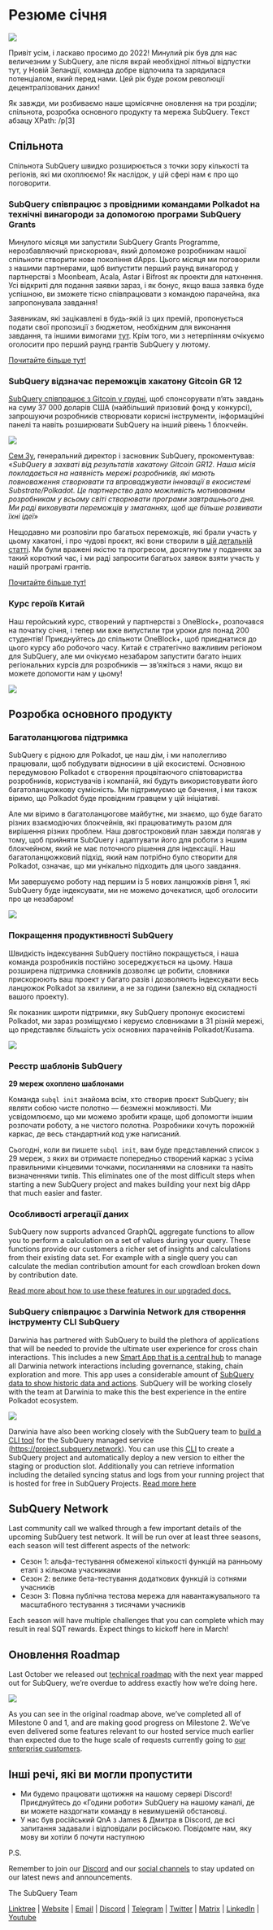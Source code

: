 # Резюме січня

![](https://miro.medium.com/max/1400/1*2IMAaY-YYyAdl7YfZqHTAg.png)

Привіт усім, і ласкаво просимо до 2022! Минулий рік був для нас величезним у SubQuery, але після вкрай необхідної літньої відпустки тут, у Новій Зеландії, команда добре відпочила та зарядилася потенціалом, який перед нами. Цей рік буде роком революції децентралізованих даних!

Як завжди, ми розбиваємо наше щомісячне оновлення на три розділи; спільнота, розробка основного продукту та мережа SubQuery. Текст абзацу XPath: /p[3]

## Спільнота

Спільнота SubQuery швидко розширюється з точки зору кількості та регіонів, які ми охоплюємо! Як наслідок, у цій сфері нам є про що поговорити.

### SubQuery співпрацює з провідними командами Polkadot на технічні винагороди за допомогою програми SubQuery Grants

Минулого місяця ми запустили SubQuery Grants Programme, нерозбавляючий прискорювач, який допоможе розробникам нашої спільноти створити нове покоління dApps. Цього місяця ми поговорили з нашими партнерами, щоб випустити перший раунд винагород у партнерстві з Moonbeam, Acala, Astar і Bifrost як проекти для натхнення. Усі відкриті для подання заявки зараз, і як бонус, якщо ваша заявка буде успішною, ви зможете тісно співпрацювати з командою парачейна, яка запропонувала завдання!

Заявникам, які зацікавлені в будь-якій із цих премій, пропонується подати свої пропозиції з бюджетом, необхідним для виконання завдання, та іншими вимогами [тут](https://docs.google.com/forms/d/e/1FAIpQLSfmMazkebKwNTWThBkVGaxf2Bg8s4aWZ0ZhwiMCtc9kv4sJHQ/viewform). Крім того, ми з нетерпінням очікуємо оголосити про перший раунд грантів SubQuery у лютому.

[Почитайте більше тут!](../blogs/20220127-grants-bounties.md)

### SubQuery відзначає переможців хакатону Gitcoin GR 12

[SubQuery співпрацює з Gitcoin у грудні](../blogs/20211120-gitcoin12-hackathon.md), щоб спонсорувати п’ять завдань на суму 37 000 доларів США (найбільший призовий фонд у конкурсі), запрошуючи розробників створювати корисні інструменти, інформаційні панелі та навіть розширювати SubQuery на інший рівень 1 блокчейн.

![](https://miro.medium.com/max/1400/1*BUq3ah1ULNnvLjqxv_vzlQ.png)

[Сем Зу](https://twitter.com/zoujialiu), генеральний директор і засновник SubQuery, прокоментував: «_SubQuery в захваті від результатів хакатону Gitcoin GR12. Наша місія покладається на наявність мережі розробників, які мають повноваження створювати та впроваджувати інновації в екосистемі Substrate/Polkadot. Це партнерство дало можливість мотивованим розробникам у всьому світі створювати програми завтрашнього дня. Ми раді виховувати переможців у змаганнях, щоб ще більше розвивати їхні ідеї_»

Нещодавно ми розповіли про багатьох переможців, які брали участь у цьому хакатоні, і про чудові проєкт, які вони створили в [цій детальній статті](../blogs/20220120-gr12-winners.md). Ми були вражені якістю та прогресом, досягнутим у поданнях за такий короткий час, і ми раді запросити багатьох заявок взяти участь у нашій програмі грантів.

[Почитайте більше тут!](../blogs/20220120-gr12-winners.md)

### Курс героїв Китай

Наш геройський курс, створений у партнерстві з OneBlock+, розпочався на початку січня, і тепер ми вже випустили три уроки для понад 200 студентів! Приєднуйтесь до спільноти OneBlock+, щоб приєднатися до цього курсу або робочого часу. Китай є стратегічно важливим регіоном для SubQuery, але ми очікуємо незабаром запустити багато інших регіональних курсів для розробників — зв’яжіться з нами, якщо ви можете допомогти нам у цьому!

![](https://miro.medium.com/max/1400/1*_8N000hX1WBM79ZbFyhvYQ.png)

## Розробка основного продукту

### Багатоланцюгова підтримка

SubQuery є рідною для Polkadot, це наш дім, і ми наполегливо працювали, щоб побудувати відносини в цій екосистемі. Основною передумовою Polkadot є створення процвітаючого співтовариства розробників, користувачів і компаній, які будуть використовувати його багатоланцюжкову сумісність. Ми підтримуємо це бачення, і ми також віримо, що Polkadot буде провідним гравцем у цій ініціативі.

Але ми віримо в багатоланцюгове майбутнє, ми знаємо, що буде багато різних взаємодіючих блокчейнів, які працюватимуть разом для вирішення різних проблем. Наш довгостроковий план завжди полягав у тому, щоб прийняти SubQuery і адаптувати його для роботи з іншим блокчейном, який не має поточного рішення для індексації. Наш багатоланцюжковий підхід, який нам потрібно було створити для Polkadot, означає, що ми унікально підходить для цього завдання.

Ми завершуємо роботу над першим із 5 нових ланцюжків рівня 1, які SubQuery буде індексувати, ми не можемо дочекатися, щоб оголосити про це незабаром!

![](https://miro.medium.com/max/1400/1*jD1n5MSjeatjiaF5hY-Wjg.png)

### Покращення продуктивності SubQuery

Швидкість індексування SubQuery постійно покращується, і наша команда розробників постійно зосереджується на цьому. Наша розширена підтримка словників дозволяє це робити, словники прискорюють ваш проект у багато разів і дозволяють індексувати весь ланцюжок Polkadot за хвилини, а не за години (залежно від складності вашого проекту).

Як показник широти підтримки, яку SubQuery пропонує екосистемі Polkadot, ми зараз розміщуємо і керуємо словниками в 31 різній мережі, що представляє більшість усіх основних парачейнів Polkadot/Kusama.

![](https://miro.medium.com/max/1400/1*WeMY5WnWZ_jvllxidhycUA.png)

### Реєстр шаблонів SubQuery

**29 мереж охоплено шаблонами**

Команда `subql init` знайома всім, хто створив проєкт SubQuery; він являти собою чисте полотно — безмежні можливості. Ми усвідомлюємо, що ми можемо зробити краще, щоб допомогти іншим розпочати роботу, а не чистого полотна. Розробники хочуть порожній каркас, де весь стандартний код уже написаний.

Сьогодні, коли ви пишете `subql init`, вам буде представлений список з 29 мереж, з яких ви отримаєте попередньо створений каркас з усіма правильними кінцевими точками, посиланнями на словники та навіть визначеннями типів. This eliminates one of the most difficult steps when starting a new SubQuery project and makes building your next big dApp that much easier and faster.

### Особливості агрегації даних

SubQuery now supports advanced GraphQL aggregate functions to allow you to perform a calculation on a set of values during your query. These functions provide our customers a richer set of insights and calculations from their existing data set. For example with a single query you can calculate the median contribution amount for each crowdloan broken down by contribution date.

[Read more about how to use these features in our upgraded docs.](https://doc.subquery.network/query/aggregate/)

### SubQuery співпрацює з Darwinia Network для створення інструменту CLI SubQuery

Darwinia has partnered with SubQuery to build the plethora of applications that will be needed to provide the ultimate user experience for cross chain interactions. This includes a new [Smart App that is a central hub](https://apps.darwinia.network/) to manage all Darwinia network interactions including governance, staking, chain exploration and more. This app uses a considerable amount of [SubQuery data to show historic data and actions](https://explorer.subquery.network/subquery/darwinia-network/smart-app-crab). SubQuery will be working closely with the team at Darwinia to make this the best experience in the entire Polkadot ecosystem.

![](https://miro.medium.com/max/1200/1*bL2Csj9qyamD7txAheCTIg.gif)

Darwinia have also been working closely with the SubQuery team to [build a CLI tool](https://github.com/fewensa/subquery-cli) for the SubQuery managed service (https://project.subquery.network). You can use this [CLI](https://github.com/fewensa/subquery-cli) to create a SubQuery project and automatically deploy a new version to either the staging or production slot. Additionally you can retrieve information including the detailed syncing status and logs from your running project that is hosted for free in SubQuery Projects. [Read more here](../customer_announcements/20220125-subquery-partners-with-darwinia-network-to-build-subquerys-cli-tool.md)

## SubQuery Network

Last community call we walked through a few important details of the upcoming SubQuery test network. It will be run over at least three seasons, each season will test different aspects of the network:

- Сезон 1: альфа-тестування обмеженої кількості функцій на ранньому етапі з кількома учасниками
- Сезон 2: велике бета-тестування додаткових функцій із сотнями учасників
- Сезон 3: Повна публічна тестова мережа для навантажувального та масштабного тестування з тисячами учасників

Each season will have multiple challenges that you can complete which may result in real SQT rewards. Expect things to kickoff here in March!

## Оновлення Roadmap

Last October we released out [technical roadmap](https://blog.subquery.network/blogs/20211029-roadmap-october.html) with the next year mapped out for SubQuery, we’re overdue to address exactly how we’re doing here.

![](https://miro.medium.com/max/1400/1*2a3SGrW-OG5pbw67jsavvw.jpeg)

As you can see in the original roadmap above, we’ve completed all of Milestone 0 and 1, and are making good progress on Milestone 2. We’ve even delivered some features relevant to our hosted service much earlier than expected due to the huge scale of requests currently going to [our enterprise customers](https://blog.subquery.network/blogs/20211228-enterprise-hosted.html).

## Інші речі, які ви могли пропустити

- Ми будемо працювати щотижня на нашому сервері Discord! Приєднуйтесь до «Години роботи» SubQuery на нашому каналі, де ви можете наздогнати команду в невимушеній обстановці.
- У нас був російський QnA з James & Дмитра в Discord, де всі запитання задавали і відповідали російською. Повідомте нам, яку мову ви хотіли б почути наступною

P.S.

Remember to join our [Discord](https://discord.com/invite/subquery) and our [social channels](https://linktr.ee/subquerynetwork) to stay updated on our latest news and announcements.

The SubQuery Team

[Linktree](https://linktr.ee/subquerynetwork) | [Website](https://subquery.network/) | [Email](hello@subquery.network) | [Discord](https://discord.com/invite/78zg8aBSMG) | [Telegram](https://t.me/subquerynetwork) | [Twitter](https://twitter.com/subquerynetwork) | [Matrix](https://matrix.to/#/#subquery:matrix.org) | [LinkedIn](https://www.linkedin.com/company/subquery) | [Youtube](https://www.youtube.com/channel/UCi1a6NUUjegcLHDFLr7CqLw)
